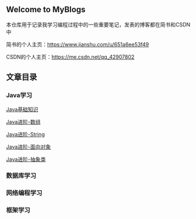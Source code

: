 ## Welcome to MyBlogs

本仓库用于记录我学习编程过程中的一些重要笔记，发表的博客都在简书和CSDN中

简书的个人主页：https://www.jianshu.com/u/651a6ee53f49

CSDN的个人主页：https://me.csdn.net/qq_42907802

## 文章目录

### Java学习

[Java基础知识](/articles/)

[Java进阶-数组](/articles/Java%E8%BF%9B%E9%98%B6-%E6%95%B0%E7%BB%84.md)

[Java进阶-String](articles/Java%E8%BF%9B%E9%98%B6-String.md)

[Java进阶-面向对象](/articles/Java%E8%BF%9B%E9%98%B6-%E9%9D%A2%E5%90%91%E5%AF%B9%E8%B1%A1.md)

[Java进阶-抽象类](https://github.com/eternidad33/blogs/blob/master/articles/Java%E8%BF%9B%E9%98%B6-%E6%8A%BD%E8%B1%A1%E7%B1%BB.md)

### 数据库学习

### 网络编程学习

### 框架学习
